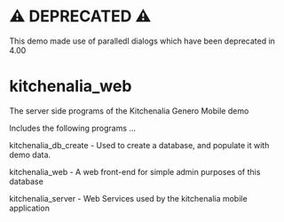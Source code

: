 # :warning: DEPRECATED :warning:

This demo made use of paralledl dialogs which have been deprecated in 4.00

# kitchenalia_web

The server side programs of the Kitchenalia Genero Mobile demo

Includes the following programs ...

kitchenalia_db_create - Used to create a database, and populate it with demo data.  

kitchenalia_web - A web front-end for simple admin purposes of this database

kitchenalia_server - Web Services used by the kitchenalia mobile application
